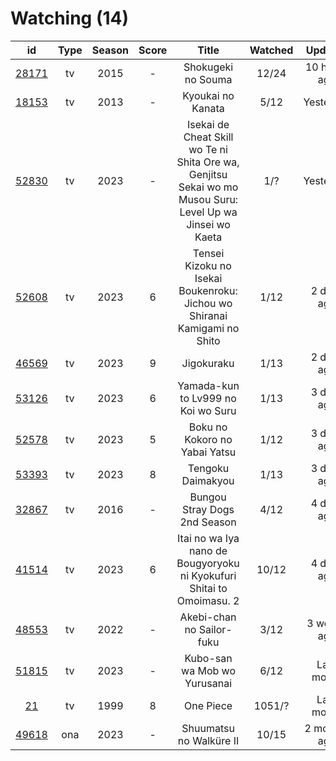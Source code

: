 # Watching (14)

|                      id                      | Type | Season | Score |                                                   Title                                                   | Watched |    Updated   | Start Date |
| :------------------------------------------: | :--: | :----: | :---: | :-------------------------------------------------------------------------------------------------------: | :-----: | :----------: | :--------: |
| [28171](https://myanimelist.net/anime/28171) |  tv  |  2015  |   -   |                                             Shokugeki no Souma                                            |  12/24  | 10 hours ago | 04/05/2023 |
| [18153](https://myanimelist.net/anime/18153) |  tv  |  2013  |   -   |                                             Kyoukai no Kanata                                             |   5/12  |   Yesterday  | 05/27/2021 |
| [52830](https://myanimelist.net/anime/52830) |  tv  |  2023  |   -   | Isekai de Cheat Skill wo Te ni Shita Ore wa, Genjitsu Sekai wo mo Musou Suru: Level Up wa Jinsei wo Kaeta |   1/?   |   Yesterday  | 04/04/2023 |
| [52608](https://myanimelist.net/anime/52608) |  tv  |  2023  |   6   |                  Tensei Kizoku no Isekai Boukenroku: Jichou wo Shiranai Kamigami no Shito                 |   1/12  |  2 days ago  | 04/03/2023 |
| [46569](https://myanimelist.net/anime/46569) |  tv  |  2023  |   9   |                                                 Jigokuraku                                                |   1/13  |  2 days ago  | 04/02/2023 |
| [53126](https://myanimelist.net/anime/53126) |  tv  |  2023  |   6   |                                     Yamada-kun to Lv999 no Koi wo Suru                                    |   1/13  |  3 days ago  | 04/02/2023 |
| [52578](https://myanimelist.net/anime/52578) |  tv  |  2023  |   5   |                                       Boku no Kokoro no Yabai Yatsu                                       |   1/12  |  3 days ago  | 04/02/2023 |
| [53393](https://myanimelist.net/anime/53393) |  tv  |  2023  |   8   |                                             Tengoku Daimakyou                                             |   1/13  |  3 days ago  | 04/02/2023 |
| [32867](https://myanimelist.net/anime/32867) |  tv  |  2016  |   -   |                                        Bungou Stray Dogs 2nd Season                                       |   4/12  |  4 days ago  | 10/25/2021 |
| [41514](https://myanimelist.net/anime/41514) |  tv  |  2023  |   6   |                   Itai no wa Iya nano de Bougyoryoku ni Kyokufuri Shitai to Omoimasu. 2                   |  10/12  |  4 days ago  | 01/12/2023 |
| [48553](https://myanimelist.net/anime/48553) |  tv  |  2022  |   -   |                                         Akebi-chan no Sailor-fuku                                         |   3/12  |  3 weeks ago | 03/13/2023 |
| [51815](https://myanimelist.net/anime/51815) |  tv  |  2023  |   -   |                                        Kubo-san wa Mob wo Yurusanai                                       |   6/12  |  Last month  | 01/11/2023 |
|    [21](https://myanimelist.net/anime/21)    |  tv  |  1999  |   8   |                                                 One Piece                                                 |  1051/? |  Last month  | 01/01/2013 |
| [49618](https://myanimelist.net/anime/49618) |  ona |  2023  |   -   |                                          Shuumatsu no Walküre II                                          |  10/15  | 2 months ago | 01/27/2023 |